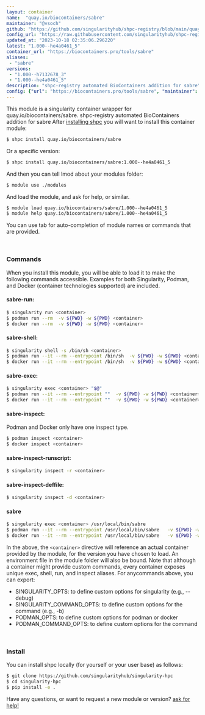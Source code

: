 ```yaml
---
layout: container
name:  "quay.io/biocontainers/sabre"
maintainer: "@vsoch"
github: "https://github.com/singularityhub/shpc-registry/blob/main/quay.io/biocontainers/sabre/container.yaml"
config_url: "https://raw.githubusercontent.com/singularityhub/shpc-registry/main/quay.io/biocontainers/sabre/container.yaml"
updated_at: "2023-10-18 02:35:06.296220"
latest: "1.000--he4a0461_5"
container_url: "https://biocontainers.pro/tools/sabre"
aliases:
 - "sabre"
versions:
 - "1.000--h7132678_3"
 - "1.000--he4a0461_5"
description: "shpc-registry automated BioContainers addition for sabre"
config: {"url": "https://biocontainers.pro/tools/sabre", "maintainer": "@vsoch", "description": "shpc-registry automated BioContainers addition for sabre", "latest": {"1.000--he4a0461_5": "sha256:7cec9f1d61d9e48e91ebac876da6e3ea6b77a7edad69cbd991a0fc1d8548f360"}, "tags": {"1.000--h7132678_3": "sha256:2ad6f6e463453b4e5471dcb0ff45c082dc4a4aca22b620b6bfde0cd1aa900af7", "1.000--he4a0461_5": "sha256:7cec9f1d61d9e48e91ebac876da6e3ea6b77a7edad69cbd991a0fc1d8548f360"}, "docker": "quay.io/biocontainers/sabre", "aliases": {"sabre": "/usr/local/bin/sabre"}}
---
```


This module is a singularity container wrapper for quay.io/biocontainers/sabre.
shpc-registry automated BioContainers addition for sabre
After [installing shpc](#install) you will want to install this container module:


```bash
$ shpc install quay.io/biocontainers/sabre
```

Or a specific version:

```bash
$ shpc install quay.io/biocontainers/sabre:1.000--he4a0461_5
```

And then you can tell lmod about your modules folder:

```bash
$ module use ./modules
```

And load the module, and ask for help, or similar.

```bash
$ module load quay.io/biocontainers/sabre/1.000--he4a0461_5
$ module help quay.io/biocontainers/sabre/1.000--he4a0461_5
```

You can use tab for auto-completion of module names or commands that are provided.

<br>

### Commands

When you install this module, you will be able to load it to make the following commands accessible.
Examples for both Singularity, Podman, and Docker (container technologies supported) are included.

#### sabre-run:

```bash
$ singularity run <container>
$ podman run --rm  -v ${PWD} -w ${PWD} <container>
$ docker run --rm  -v ${PWD} -w ${PWD} <container>
```

#### sabre-shell:

```bash
$ singularity shell -s /bin/sh <container>
$ podman run --it --rm --entrypoint /bin/sh  -v ${PWD} -w ${PWD} <container>
$ docker run --it --rm --entrypoint /bin/sh  -v ${PWD} -w ${PWD} <container>
```

#### sabre-exec:

```bash
$ singularity exec <container> "$@"
$ podman run --it --rm --entrypoint ""  -v ${PWD} -w ${PWD} <container> "$@"
$ docker run --it --rm --entrypoint ""  -v ${PWD} -w ${PWD} <container> "$@"
```

#### sabre-inspect:

Podman and Docker only have one inspect type.

```bash
$ podman inspect <container>
$ docker inspect <container>
```

#### sabre-inspect-runscript:

```bash
$ singularity inspect -r <container>
```

#### sabre-inspect-deffile:

```bash
$ singularity inspect -d <container>
```


#### sabre

```bash
$ singularity exec <container> /usr/local/bin/sabre
$ podman run --it --rm --entrypoint /usr/local/bin/sabre   -v ${PWD} -w ${PWD} <container> -c " $@"
$ docker run --it --rm --entrypoint /usr/local/bin/sabre   -v ${PWD} -w ${PWD} <container> -c " $@"
```



In the above, the `<container>` directive will reference an actual container provided
by the module, for the version you have chosen to load. An environment file in the
module folder will also be bound. Note that although a container
might provide custom commands, every container exposes unique exec, shell, run, and
inspect aliases. For anycommands above, you can export:

 - SINGULARITY_OPTS: to define custom options for singularity (e.g., --debug)
 - SINGULARITY_COMMAND_OPTS: to define custom options for the command (e.g., -b)
 - PODMAN_OPTS: to define custom options for podman or docker
 - PODMAN_COMMAND_OPTS: to define custom options for the command

<br>

### Install

You can install shpc locally (for yourself or your user base) as follows:

```bash
$ git clone https://github.com/singularityhub/singularity-hpc
$ cd singularity-hpc
$ pip install -e .
```

Have any questions, or want to request a new module or version? [ask for help!](https://github.com/singularityhub/singularity-hpc/issues)